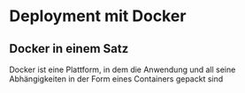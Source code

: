 # Deployment mit Docker

## Docker in einem Satz

Docker ist eine Plattform, in dem die Anwendung und all seine Abhängigkeiten in der Form eines Containers gepackt sind